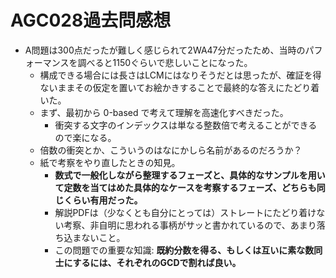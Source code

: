 # AGC028過去問感想

- A問題は300点だったが難しく感じられて2WA47分だったため、当時のパフォーマンスを調べると1150ぐらいで悲しいことになった。
  - 構成できる場合には長さはLCMにはなりそうだとは思ったが、確証を得ないままその仮定を置いてお絵かきすることで最終的な答えにたどり着いた。
  - まず、最初から 0-based で考えて理解を高速化すべきだった。
    - 衝突する文字のインデックスは単なる整数倍で考えることができるので楽になる。
  - 倍数の衝突とか、こういうのはなにかしら名前があるのだろうか？
  - 紙で考察をやり直したときの知見。
    - **数式で一般化しながら整理するフェーズと、具体的なサンプルを用いて定数を当てはめた具体的なケースを考察するフェーズ、どちらも同じくらい有用だった。**
    - 解説PDFは（少なくとも自分にとっては）ストレートにたどり着けない考察、非自明に思われる事柄がサッと書かれているので、あまり落ち込まないこと。
    - この問題での重要な知識: **既約分数を得る、もしくは互いに素な数同士にするには、それぞれのGCDで割れば良い。**

